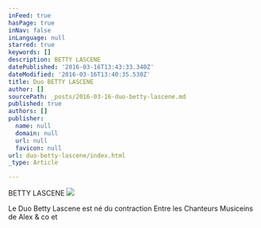 ```yaml
---
inFeed: true
hasPage: true
inNav: false
inLanguage: null
starred: true
keywords: []
description: BETTY LASCENE
datePublished: '2016-03-16T13:43:33.340Z'
dateModified: '2016-03-16T13:40:35.530Z'
title: Duo BETTY LASCENE
author: []
sourcePath: _posts/2016-03-16-duo-betty-lascene.md
published: true
authors: []
publisher:
  name: null
  domain: null
  url: null
  favicon: null
url: duo-betty-lascene/index.html
_type: Article

---
```

BETTY LASCENE
![](https://s3-us-west-2.amazonaws.com/the-grid-img/p/79101587196b55046522a30d735168131ae35600.jpg)

Le Duo Betty Lascene est né du contraction Entre les Chanteurs Musiceins de Alex & co et